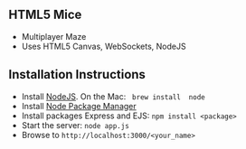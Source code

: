 HTML5 Mice
-----------

* Multiplayer Maze
* Uses HTML5 Canvas, WebSockets, NodeJS

Installation Instructions
--------------

* Install [NodeJS](http://nodejs.org/). On the Mac: `` brew install  node``
* Install [Node Package Manager](http://npmjs.org/)
* Install packages Express and EJS: ``npm install <package>``
* Start the server: ``node app.js``
* Browse to ``http://localhost:3000/<your_name>``
